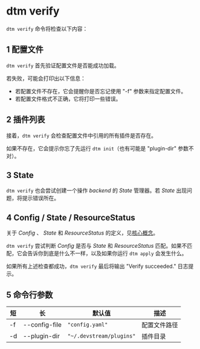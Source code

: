 # dtm verify

`dtm verify` 命令将检查以下内容：

## 1 配置文件

`dtm verify` 首先验证配置文件是否能成功加载。

若失败，可能会打印出以下信息：

- 若配置文件不存在，它会提醒你是否忘记使用 "-f" 参数来指定配置文件。
- 若配置文件格式不正确，它将打印一些错误。

## 2 插件列表

接着，`dtm verify` 会检查配置文件中引用的所有插件是否存在。

如果不存在，它会提示你忘了先运行 `dtm init`（也有可能是 "plugin-dir" 参数不对）。

## 3 State

`dtm verify` 也会尝试创建一个操作 _backend_ 的 _State_ 管理器。若 _State_ 出现问题，将提示错误所在。

## 4 Config / State / ResourceStatus

关于 _Config_ 、 _State_ 和 _ResourceStatus_ 的定义，见[核心概念](../core-concepts/overview.zh.md)。

`dtm verify` 尝试判断 _Config_ 是否与 _State_ 和 _ResourceStatus_ 匹配。如果不匹配，它会告诉你到底是什么不一样，以及如果你运行 `dtm apply` 会发生什么。

如果所有上述检查都成功，`dtm verify` 最后将输出 "Verify succeeded." 日志提示。

## 5 命令行参数

| 短  | 长            | 默认值                    | 描述        |
|-----|---------------|--------------------------|------------|
| -f  | --config-file | `"config.yaml"`          | 配置文件路径 |
| -d  | --plugin-dir  | `"~/.devstream/plugins"` | 插件目录    |
